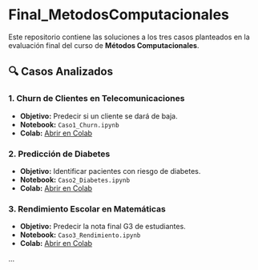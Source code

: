 # Final_MetodosComputacionales

Este repositorio contiene las soluciones a los tres casos planteados en la evaluación final del curso de **Métodos Computacionales**.

## 🔍 Casos Analizados

### 1. Churn de Clientes en Telecomunicaciones
- **Objetivo:** Predecir si un cliente se dará de baja.
- **Notebook:** `Caso1_Churn.ipynb`
- **Colab:** [Abrir en Colab](https://colab.research.google.com/github/RobertoSam/Final_MetodosComputacionales/blob/main/Caso1_Churn.ipynb)

### 2. Predicción de Diabetes
- **Objetivo:** Identificar pacientes con riesgo de diabetes.
- **Notebook:** `Caso2_Diabetes.ipynb`
- **Colab:** [Abrir en Colab](https://colab.research.google.com/github/RobertoSam/Final_MetodosComputacionales/blob/main/Caso2_Diabetes.ipynb)

### 3. Rendimiento Escolar en Matemáticas
- **Objetivo:** Predecir la nota final G3 de estudiantes.
- **Notebook:** `Caso3_Rendimiento.ipynb`
- **Colab:** [Abrir en Colab](https://colab.research.google.com/github/RobertoSam/Final_MetodosComputacionales/blob/main/Caso3_Rendimiento.ipynb)

...



